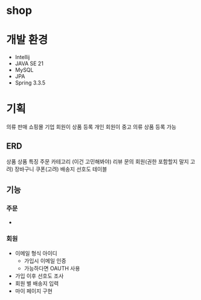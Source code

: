 # shop

# 개발 환경
- Intellij
- JAVA SE 21
- MySQL
- JPA
- Spring 3.3.5

# 기획

의류 판매 쇼핑몰
기업 회원이 상품 등록
개인 회원이 중고 의류 상품 등록 가능

## ERD

상품
상품 특징
주문
카테고리 (이건 고민해봐야)
리뷰
문의
회원(권한 포함할지 말지 고려)
장바구니
쿠폰(고려)
배송지
선호도 테이블

## 기능

### 주문
- 

### 회원
- 이메일 형식 아이디
  - 가입시 이메일 인증
  - 가능하다면 OAUTH 사용
- 가입 이후 선호도 조사
- 회원 별 배송지 입력
- 마이 페이지 구현
